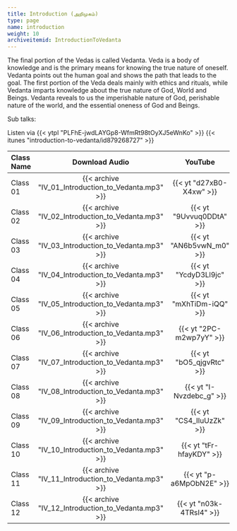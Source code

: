 ```yaml
---
title: Introduction (அறிமுகம்)
type: page
name: introduction
weight: 10
archiveitemid: IntroductionToVedanta
---
```


The final portion of the Vedas is called Vedanta. Veda is a body of knowledge and is the primary means for knowing the true nature of oneself.  Vedanta points out the human goal and shows the path that leads to the goal. The first portion of the Veda deals mainly with ethics and rituals, while Vedanta imparts knowledge about the true nature of God, World and Beings. Vedanta reveals to us the imperishable nature of God, perishable nature of the world, and the essential oneness of God and Beings.

Sub talks:

Listen via {{< ytpl "PLFhE-jwdLAYGp8-WfmRt98tOyXJ5eWnKo" >}} {{< itunes "introduction-to-vedanta/id879268727" >}}

Class Name | Download Audio | YouTube
:---|:---:|:---:
Class 01 | {{< archive "IV_01_Introduction_to_Vedanta.mp3" >}} | {{< yt "d27xB0-X4xw" >}}
Class 02 | {{< archive "IV_02_Introduction_to_Vedanta.mp3" >}} | {{< yt "9Uvvuq0DDtA" >}}
Class 03 | {{< archive "IV_03_Introduction_to_Vedanta.mp3" >}} | {{< yt "AN6b5vwN_m0" >}}
Class 04 | {{< archive "IV_04_Introduction_to_Vedanta.mp3" >}} | {{< yt "YcdyD3Ll9jc" >}}
Class 05 | {{< archive "IV_05_Introduction_to_Vedanta.mp3" >}} | {{< yt "mXhTiDm-iQQ" >}}
Class 06 | {{< archive "IV_06_Introduction_to_Vedanta.mp3" >}} | {{< yt "2PC-m2wp7yY" >}}
Class 07 | {{< archive "IV_07_Introduction_to_Vedanta.mp3" >}} | {{< yt "bO5_qjgvRtc" >}}
Class 08 | {{< archive "IV_08_Introduction_to_Vedanta.mp3" >}} | {{< yt "I-Nvzdebc_g" >}}
Class 09 | {{< archive "IV_09_Introduction_to_Vedanta.mp3" >}} | {{< yt "CS4_IIuUzZk" >}}
Class 10 | {{< archive "IV_10_Introduction_to_Vedanta.mp3" >}} | {{< yt "tFr-hfayKDY" >}}
Class 11 | {{< archive "IV_11_Introduction_to_Vedanta.mp3" >}} | {{< yt "p-a6MpObN2E" >}}
Class 12 | {{< archive "IV_12_Introduction_to_Vedanta.mp3" >}} | {{< yt "n03k-4TRsI4" >}}